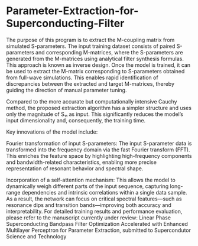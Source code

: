# Parameter-Extraction-for-Superconducting-Filter
The purpose of this program is to extract the M-coupling matrix from simulated S-parameters. The input training dataset consists of paired S-parameters and corresponding M-matrices, where the S-parameters are generated from the M-matrices using analytical filter synthesis formulas. This approach is known as inverse design. Once the model is trained, it can be used to extract the M-matrix corresponding to S-parameters obtained from full-wave simulations. This enables rapid identification of discrepancies between the extracted and target M-matrices, thereby guiding the direction of manual parameter tuning.

Compared to the more accurate but computationally intensive Cauchy method, the proposed extraction algorithm has a simpler structure and uses only the magnitude of S₁₁ as input. This significantly reduces the model’s input dimensionality and, consequently, the training time.

Key innovations of the model include:

Fourier transformation of input S-parameters: The input S-parameter data is transformed into the frequency domain via the fast Fourier transform (FFT). This enriches the feature space by highlighting high-frequency components and bandwidth-related characteristics, enabling more precise representation of resonant behavior and spectral shape.

Incorporation of a self-attention mechanism: This allows the model to dynamically weigh different parts of the input sequence, capturing long-range dependencies and intrinsic correlations within a single data sample. As a result, the network can focus on critical spectral features—such as resonance dips and transition bands—improving both accuracy and interpretability.
For detailed training results and performance evaluation, please refer to the manuscript currently under review: Linear Phase Superconducting Bandpass Filter Optimization Accelerated with Enhanced Multilayer Perceptron for Parameter Extraction, submitted to Supercondutor Science and Technology
